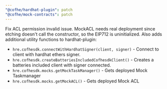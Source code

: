 ```yaml
---
"@cofhe/hardhat-plugin": patch
"@cofhe/mock-contracts": patch
---
```


Fix ACL permission invalid issue. MockACL needs real deployment since etching doesn't call the constructor, so the EIP712 is uninitialized. Also adds additional utility functions to hardhat-plugin:
- `hre.cofhesdk.connectWithHardhatSigner(client, signer)` - Connect to client with hardhat ethers signer.
- `hre.cofhesdk.createBatteriesIncludedCofhesdkClient()` - Creates a batteries included client with signer connected.
- `hre.cofhesdk.mocks.getMockTaskManager()` - Gets deployed Mock Taskmanager
- `hre.cofhesdk.mocks.getMockACL()` - Gets deployed Mock ACL
